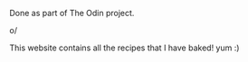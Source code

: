 Done as part of The Odin project.

o/

This website contains all the recipes that I have baked! yum :)
